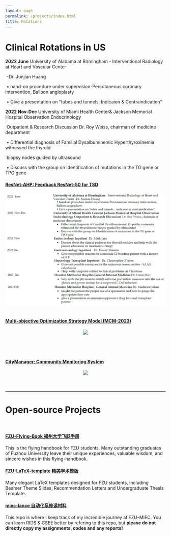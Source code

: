 ```yaml
---
layout: page
permalink: /projects/index.html
title: Rotations
---
```


# Clinical Rotations in US

**2022 June**                                 University of Alabama at Birmingham - Interventional Radiology at Heart and Vascular Center

​                                                   -Dr. Junjian Huang 

​                                                  • hand-on procedure under supervision-Percutaneous coronary intervention, Balloon angioplasty
​                                                  

​                                                  • Give a presentation on "tubes and tunnels: Indicaion & Contraindication“ 

**2022 Nov-Dec**                         University of Miami Health Center& Jackson Memorial Hospital Observation Endocrinology             

​                                                      Outpatient & Research Discussion Dr. Roy Weiss, chairman of medicine department 

​                                                  • Differential diagnosis of Familial Dysalbuminemic Hyperthyroxinemia witnessed the thyroid 

​                                                      biopsy nodes guided by ultrasound

​                                                  • Discuss with the group on Identification of mutations in the TG gene or TPO gene<br>

#### [ResNet-AHP: Feedback ResNet-50 for TSD](https://caihanlin.com/mypaper/202302ICAROB.pdf)

<center>
<img src="/images/resnet-ahp.png">
</center>
<br>

#### [Multi-objective Optimization Strategy Model (MCM-2023)](https://caihanlin.com/mypaper/modeling/202302COMAP.pdf)

<center>
<img src="/images/MCM-figure3.jpg">
</center>
<br>

#### 



<br>

#### [CityManager: Community Monitoring System](https://caihanlin.com/mypaper/202208cenim.pdf )

<center>
<img src="/images/iot-manager.png">
</center>
<br>

<br>

---

# Open-source Projects

<br>

#### [FZU-Flying-Book 福州大学飞跃手册](https://fzu-fly.online/)

This is the flying handbook for FZU students. Many outstanding graduates of Fuzhou University leave their unique experiences, valuable wisdom, and sincere wishes in this flying-handbook.

#### [FZU-LaTeX-template 精美学术模版](https://github.com/GuangLun2000/FZU-latex-template)

Many elegant LaTeX templates designed for FZU students, including Beamer Theme Slides, Recommendation Letters and Undergraduate Thesis Template.

#### [miec-lance 自动化系修读材料](https://github.com/GuangLun2000/miec-lance )

This repo is where I keep track of my incredible journey at FZU-MIEC. You can learn RIDS & CSEE better by refering to this repo, but **please do not directly copy my assignments, codes and any reports!**
